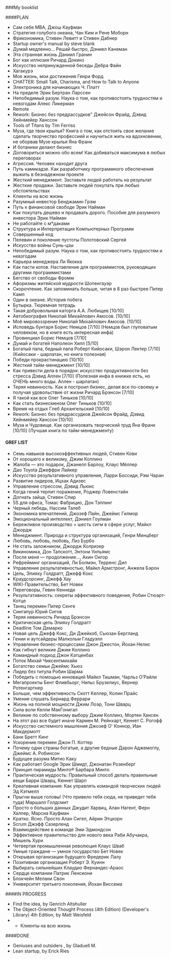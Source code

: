 ###My  booklist

####PLAN
* Сам себе МВА, Джош Кауфман
* Стратегия голубого океана, Чан Ким и Рене Моборн
* Фрикономика, Стивен Левитт и Стивен Дабнер
* Startup owner's manual by steve blank
* Думай медленно... Решай быстро, Дэниел Канеман
* Эта странная жизнь Даниил Гранин
* Бог как иллюзия Ричард Докинз
* Искусство непринужденной беседы Дебра Файн
* Хагакурэ
* Моя жизнь, мои достижения Генри Форд
* CHATTER: Small Talk, Charisma, and How to Talk to Anyone
* Электроника для начинающих Ч. Платт
* На пределе Эрик Бертран Ларссен
* Непобедимый разум. Наука о том, как противостоять трудностям и невзгодам Алекс Ликерман
* Remote
* Rework: Бизнес без предрассудков" Джейсон Фрайд, Дэвид Хейнмейер Ханссон
* Tools of Titans by Tim Ferriss
* Муза, где твои крылья? Книга о том, как отстоять свое желание сделать творчество профессией и научиться жить на вдохновении, не оборвав Музе крылья Яна Франк
* И ботаники делают бизнес
* Договориться можно обо всем! Как добиваться максимума в любых переговорах
* Агрессия. Человек находит друга
* Путь камикадзе. Как разработчику программного обеспечения выжить в безнадежном проекте
* Жесткий менеджмент. Заставьте людей работать на результат
* Жесткие продажи. Заставьте людей покупать при любых обстоятельствах
* Клиенты на всю жизнь
* Разумный инвестор Бенджамин Грэм
* Путь к финансовой свободе Эрик Найман
* Как покупать дешево и продавать дорого. Пособие для разумного инвестора Эрик Найман
* Не работайте с м*даками
* Структура и Интерпретация Компьютерных Программ
* Совершенный код
* Пелевин и поколение пустоты Полотовский Сергей
* Искусство войны Сунь-цзы
* Непобедимый разум. Наука о том, как противостоять трудностям и невзгодам
* Карьера менеджера Ли Якокка
* Как пасти котов. Наставление для программистов, руководящих другими программистами
* Бегство от свободы Фромм
* Афоризмы житейской мудрости Шопенгауэр
* Скорочтение. Как запоминать больше, читая в 8 раз быстрее Питер Камп
* Один в океане. История побега
* Бутырка. Тюремная тетрадь
* Такая добровольная каторга А.А. Любищев [10/10]
* Автобиография Николай Михайлович Амосов. [10/10]
* Моё мировоззрение Николай Михайлович Амосов. [10/10]
* Исповедь бунтаря Борис Немцов [7/10] (Немцов был глуповатым человеком, но в книге есть интересная инфа)
* Провинциал Борис Немцов [7/10]
* Думай и богатей Наполеон Хилл [5/10]
* Богатый папа, бедный папа Роберт Кийосаки, Шэрон Лектер [7/10] (Кийосаки - шарлатан, но книга полезная)
* Победи прокрастинацию [10/10]
* Жеcткий тайм-менеджмент [10/10]
* Как привести дела в порядок: искусство продуктивности без стресса Дэвид Аллен [7/10] (Полезная инфа в книжке есть, но ОЧЕНЬ много воды. Аллен - шарлатан)
* Теряя невинность. Как я построил бизнес, делая все по-своему и получая удовольствие от жизни Ричард Брэнсон [7/10]
* Я такой как все Олег Тиньков [10/10]
* Как стать бизнесменом Олег Тиньков [10/10]
* Время на отдых Глеб Архангельский [10/10]
* Rework: Бизнес без предрассудков Джейсон Фрайд, Дэвид Хейнмейер Ханссон [10/10]
* Муза и Чудовище. Как организовать творческий труд Яна Франк [10/10] (Лучшая книга по тайм-менеджменту)

#### GREF LIST
* Семь навыков высокоэффективных людей, Стивен Кови  
* От хорошего к великому, Джим Коллинз  
* Жалоба — это подарок, Джанелл Барлоу, Клаус Мёллер  
* Дао Toyota Джеффри Лайкер  
* Искусство результативного управления, Ларри Боссиди, Рэм Чаран  
* Развитие лидеров, Ицхак Адизес  
* Управление стрессом, Дэвид Льюис  
* Когда гений терпит поражение, Роджер Ловенстайн  
* Догнать зайца, Стивен Спир  
* 5S для офиса, Томас Фабрицио, Дон Тэппинг  
* Черный лебедь, Нассим Талеб  
* Экономика впечатлений, Джозеф Пайн, Джеймс Гилмор  
* Эмоциональный интеллект, Дэниел Гоулман  
* Бережливое производство + шесть сигм в сфере услуг, Майкл Джордж  
* Менеджмент. Природа и структура организаций, Генри Минцберг  
* Любовь, любовь, любовь, Лиз Бурбо  
* Не стать заложником, Джордж Колризер  
* Викиномика, Дон Тапскотт, Энтони Уильямс  
* После меня — продолжение..., Акин Онгор  
* Рефрейминг организаций, Ли Болмэн, Терренс Дил  
* Управление результативностью, Майкл Армстронг, Анжела Бэрон  
* Цель, Элияху Голдратт, Джефф Кокс  
* Краудсорсинг, Джефф Хау  
* WIKI-Правительство, Бет Новек  
* Переговоры, Гевин Кеннеди  
* Результативность: секреты эффективного поведения, Робин Стюарт-Котце  
* Танец перемен Питер Сенге  
* Сингапур Юрий Сигов  
* Теряя невинность Ричард Брэнсон  
* Критическая цепь Элияху Голдратт  
* Deadline Том Демарко  
* Новая цель Джефф Кокс, Ди Джейкоб, Сьюзан Бергланд  
* Гении и аутсайдеры Малкольм Гладуэлл  
* Управление бизнес-процессами Джон Джестон, Йохан Нелис  
* Как гибнут великие Джим Коллинз  
* Командный подход Джон Катценбах  
* Поток Михай Чиксентмихайи  
* Богатство семьи Джеймс Хьюз  
* Лидер без титула Робин Шарма  
* Победить с помощью инноваций Майкл Ташман, Чарльз О’Райли  
* Мегапроекты Бент Фливбьорг, Нильс Брузелиус, Вернер Ротенгартнер  
* Больше, чем эффективность Скотт Келлер, Колин Прайс  
* Умение слушать Бернард Феррари  
* Жизнь на полной мощности Джим Лоэр, Тони Шварц  
* Сила воли Келли МакГонигал  
* Великие по собственному выбору Джим Коллинз, Мортен Хансен  
* На этот раз все будет иначе Кармен М. Рейнхарт, Кеннет С. Рогофф  
* Искусство системного мышления Джозеф О' Коннор, Иан Макдермотт  
* Банк Бретт Кинг  
* Ускорение перемен Джон П. Коттер  
* Почему одни страны богатые, а другие бедные Дарон Аджемоглу, Джеймс А. Робинсон  
* Будущее разума Митио Каку  
* Как работает Google Эрик Шмидт, Джонатан Розенберг  
* Принцип пирамиды Минто® Барбара Минто  
* Практическая мудрость: Правильный способ делать правильные вещи Барри Шварц, Кеннет Шарп  
* Креативная компания: Как управлять командой творческих людей Эд Кэтмелл  
* Прыгни выше головы! (Что привело тебя сюда, не приведет тебя туда) Маршалл Голдсмит  
* Просто о больших данных Джудит Харвиц, Алан Нагент, Ферн Халпер, Марсиа Кауфман  
* Кратко. Ясно. Просто Алан Сигел, Айрин Этцкорн  
* Scrum Джэфф Сазерленд  
* Взаимодействие в команде Эми Эдмондсон  
* Эффективное правительство для нового века Раби Абучакра, Мишель Хури  
* Четвертая промышленная революция Клаус Шваб  
* Умные граждане — умное государство Бет Новек  
* Открывая организации будущего Фредерик Лалу  
* Позитивная организация Роберт Э. Куинн  
* Выбирать сильнейших Клаудио Фернандес-Араос  
* Сердце компании Патрик Ленсиони  
* Блокчейн Мелани Свон  
* Университет третьего поколения, Йохан Виссема

####IN PROGRESS
* Find the idea, by Genrich Altshuller
* The Object-Oriented Thought Process (4th Edition) (Developer's Library) 4th Edition, by Matt Weisfeld
* * Клиенты на всю жизнь


####DONE
* Geniuses and outsiders , by Gladuell M.
* Lean startup, by Erick Ries
